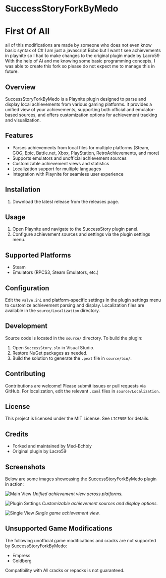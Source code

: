 # SuccessStoryForkByMedo

# First Of All

all of this modifications are made by someone who does not even know basic syntax of C# I am just a javascript Bobo but I want t see achievements in playnite so I had to make changes to the original plugin made by Lacro59 With the help of Ai and me knowing some basic programming concepts, I was able to create this fork so please do not expect me to manage this in future.

## Overview

SuccessStoryForkByMedo is a Playnite plugin designed to parse and display local achievements from various gaming platforms. It provides a unified view of your achievements, supporting both official and emulator-based sources, and offers customization options for achievement tracking and visualization.

## Features

- Parses achievements from local files for multiple platforms (Steam, GOG, Epic, Battle.net, Xbox, PlayStation, RetroAchievements, and more)
- Supports emulators and unofficial achievement sources
- Customizable achievement views and statistics
- Localization support for multiple languages
- Integration with Playnite for seamless user experience

## Installation

1. Download the latest release from the releases page.

## Usage

1. Open Playnite and navigate to the SuccessStory plugin panel.
2. Configure achievement sources and settings via the plugin settings menu.

## Supported Platforms

- Steam
- Emulators (RPCS3, Steam Emulators, etc.)

## Configuration

Edit the `valve.ini` and platform-specific settings in the plugin settings menu to customize achievement parsing and display. Localization files are available in the `source/Localization` directory.

## Development

Source code is located in the `source/` directory. To build the plugin:

1. Open `SuccessStory.sln` in Visual Studio.
2. Restore NuGet packages as needed.
3. Build the solution to generate the `.pext` file in `source/bin/`.

## Contributing

Contributions are welcome! Please submit issues or pull requests via GitHub. For localization, edit the relevant `.xaml` files in `source/Localization`.

## License

This project is licensed under the MIT License. See `LICENSE` for details.

## Credits

- Forked and maintained by Med-Echbiy
- Original plugin by Lacro59

## Screenshots

Below are some images showcasing the SuccessStoryForkByMedo plugin in action:

![Main View](./screenshots/plugin_mainview.jpg)
_Unified achievement view across platforms._

![Plugin Settings](./screenshots/plugin_settings.jpg)
_Customizable achievement sources and display options._

![Single View](./screenshots/plugin_mainviewsingle.jpg)
_Single game achievement view._

## Unsupported Game Modifications

The following unofficial game modifications and cracks are not supported by SuccessStoryForkByMedo:

- Empress
- Goldberg

Compatibility with All cracks or repacks is not guaranteed.
